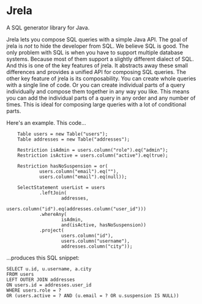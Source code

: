 Jrela
=====

A SQL generator library for Java.

Jrela lets you compose SQL queries with a simple Java API. 
The goal of jrela is *not* to hide the developer from SQL. 
We believe SQL is good. The only problem with SQL is when you have to
support multiple database systems. Because most of them support a slightly different
dialect of SQL. And this is one of the key features of jrela. It abstracts away these
small differences and provides a unified API for composing SQL queries.
The other key feature of jrela is its composability. You can create whole queries
with a single line of code. Or you can create individual parts of a query
individually and compose them together in any way you like. This means you can
add the individual parts of a query in any order and any number of times. This
is ideal for composing large queries with a lot of conditional parts.

Here's an example. This code...

		Table users = new Table("users");
		Table addresses = new Table("addresses");

		Restriction isAdmin = users.column("role").eq("admin");
		Restriction isActive = users.column("active").eq(true);

		Restriction hasNoSuspension = or(
				users.column("email").eq(""),
				users.column("email").eq(null));

		SelectStatement userList = users
				.leftJoin(
						addresses,
						users.column("id").eq(addresses.column("user_id")))
				.whereAny(
						isAdmin,
						and(isActive, hasNoSuspension))
				.project(
						users.column("id"),
						users.column("username"),
						addresses.column("city"));

...produces this SQL snippet:

    SELECT u.id, u.username, a.city 
    FROM users 
    LEFT OUTER JOIN addresses 
    ON users.id = addresses.user_id 
    WHERE users.role = ? 
    OR (users.active = ? AND (u.email = ? OR u.suspension IS NULL))
